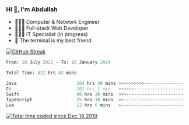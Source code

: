 <h3>Hi 👋, I'm Abdullah</h3>

- 👷🏼‍♂️ Computer & Network Engineer
- 👨🏻‍💻 Full-stack Web Developer
- 👨🏻‍💻 IT Specialist (in progress)
- 🖤 The terminal is my best friend

[![GitHub Streak](https://streak-stats.demolab.com?user=al3bad&theme=transparent&date_format=j%20M%5B%20Y%5D)](https://git.io/streak-stats)

<!--START_SECTION:waka-->

```python
From: 18 July 2023 - To: 16 January 2024

Total Time: 412 hrs 42 mins

Java                       164 hrs 49 mins >>>>>>>>>>---------------   39.72 %
C#                         101 hrs 1 min   >>>>>>-------------------   24.35 %
Swift                      48 hrs 38 mins  >>>----------------------   11.72 %
TypeScript                 25 hrs 18 mins  >>-----------------------   06.10 %
Lua                        12 hrs 6 mins   >------------------------   02.92 %
```

<!--END_SECTION:waka-->

<p>
  <a href="https://wakatime.com/@ce2a2aac-0d6b-4d65-b864-8a4bcaf12967"><img src="https://wakatime.com/badge/user/ce2a2aac-0d6b-4d65-b864-8a4bcaf12967.svg" alt="Total time coded since Dec 14 2019" /></a>
</p>
